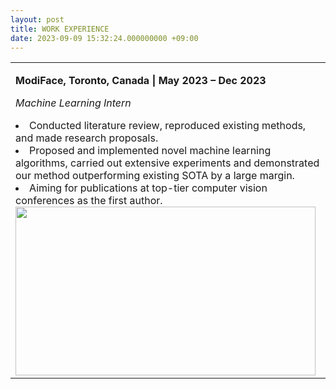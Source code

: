 ```yaml
---
layout: post
title: WORK EXPERIENCE
date: 2023-09-09 15:32:24.000000000 +09:00
---
```


<table border="0">
  <tr>
    <td width="100%" align="left">
      <font size="3">
      <p><strong>ModiFace, Toronto, Canada | May 2023 – Dec 2023</strong></p>
      <p><em>Machine Learning Intern</em></p>
      <ui>
        <li>Conducted literature review, reproduced existing methods, and made research proposals.</li>
        <li>Proposed and implemented novel machine learning algorithms, carried out extensive experiments and demonstrated our method outperforming existing SOTA by a large margin.</li>
        <li>Aiming for publications at top-tier computer vision conferences as the first author.</li>
        <img style="float:center" src="/assets/images/Modiface_log.jpg" width="480" height="270">
      </ui>
      </font>  
    </td>
  </tr>
</table>


